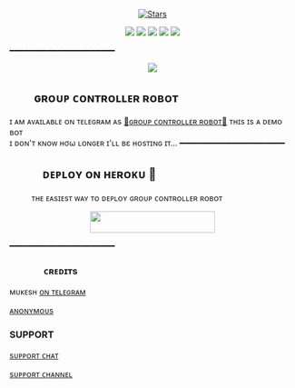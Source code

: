 <p align="center">
    <a href="https://github.com/Noob-Mukesh/MukeshRobot/stargazers"><img src="https://img.shields.io/github/stars/Noob-Mukesh/MukeshRobot?label=Stars&style=flat-square&logo=github&color=F10070" alt="Stars" /></a>
</p>
<p align="center">
    <a href="https://github.com/Noob-Mukesh/MukeshRobot"> <img src="https://img.shields.io/github/repo-size/Noob-Mukesh/MukeshRobot?color=orange&logo=github&logoColor=green&style=for-the-badge" /></a>
    <a href="https://github.com/Noob-Mukesh/MukeshRobot/commits/prince"> <img src="https://img.shields.io/github/last-commit/Noob-Mukesh/MukeshRobot?color=blue&logo=github&logoColor=green&style=for-the-badge" /></a>
    <a href="https://github.com/Noob-Mukesh/MukeshRobot/issues"> <img src="https://img.shields.io/github/issues//MukeshRobot?color=blueviolet&logo=github&logoColor=green&style=for-the-badge" /></a>
    <a href="https://github.com/Noob-Mukesh/MukeshRobot/network/members"> <img src="https://img.shields.io/github/forks/Noob-Mukesh/MukeshRobot?color=red&logo=github&logoColor=green&style=for-the-badge" /></a>  
    <a href="https://pypi.org/project/Telethon/"> <img src="https://img.shields.io/pypi/v/telethon?color=yellow&label=telethon&logo=python&logoColor=green&style=for-the-badge" /></a>
</p>
━━━━━━━━━━━━━━━━━━━━━━
<p align="center">
  <img src="https://github.com/Noob-Mukesh/MukeshRobot/blob/main/MukeshRobot/resources/mukesh.jpg">
</p>

## ㅤㅤ ɢʀᴏᴜᴘ ᴄᴏɴᴛʀᴏʟʟᴇʀ ʀᴏʙᴏᴛ
ɪ ᴀᴍ ᴀᴠᴀɪʟᴀʙʟᴇ ᴏɴ ᴛᴇʟᴇɢʀᴀᴍ ᴀs [💞ɢʀᴏᴜᴘ ᴄᴏɴᴛʀᴏʟʟᴇʀ ʀᴏʙᴏᴛ​💞](https://t.me/groupcontrollertgbot)
ᴛʜɪs ɪs ᴀ ᴅᴇᴍᴏ ʙᴏᴛ <br> ɪ ᴅᴏɴ'ᴛ ᴋɴᴏᴡ нσω ʟᴏɴɢᴇʀ ɪ'ʟʟ вε ʜᴏsᴛɪɴɢ ɪᴛ​...
━━━━━━━━━━━━━━━━━━━━━━
## ㅤㅤㅤᴅᴇᴘʟᴏʏ ᴏɴ ʜᴇʀᴏᴋᴜ​ 🚀
ㅤㅤㅤᴛʜᴇ ᴇᴀsɪᴇsᴛ ᴡᴀʏ ᴛᴏ ᴅᴇᴘʟᴏʏ  ɢʀᴏᴜᴘ ᴄᴏɴᴛʀᴏʟʟᴇʀ ʀᴏʙᴏᴛ
<p align="center"><a href="https://heroku.com/deploy?template=https://github.com/stkeditz/DILXROBOT121"> <img src="https://img.shields.io/badge/Deploy%20To%20Heroku-black?style=for-the-badge&logo=heroku" width="220" height="38.45"/></a></p>
 ━━━━━━━━━━━━━━━━━━━━━━

### ㅤㅤㅤㅤᴄʀᴇᴅɪᴛs 
 ᴍᴜᴋᴇsʜ [ᴏɴ ᴛᴇʟᴇɢʀᴀᴍ](https://t.me/itz_mst_boi)

 [ᴀɴᴏɴʏᴍᴏᴜs](https://telegram.me/anonymous_was_bot)  



 ###  SUPPORT 

[sᴜᴘᴘᴏʀᴛ ᴄʜᴀᴛ](https://t.me/the_support_chat)

[sᴜᴘᴘᴏʀᴛ ᴄʜᴀɴɴᴇʟ](https://t.me/mukeshbotzone)
 
